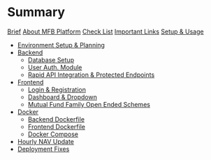 # Summary
[Brief](./Brief.md)
[About MFB Platform](./About_MFB_Platform.md)
[Check List](./Check_List.md)
[Important Links](./Important_Links.md)
[Setup & Usage](./Setup_&_Usage.md)
- [Environment Setup & Planning](./1_Env_Plan/1_Env_Plan.md)
- [Backend](./2_Backend/2_1_Feature_Map.md)
    - [Database Setup](./2_Backend/2_2_Database_Setup.md)
    - [User Auth. Module](./2_Backend/2_3_User_Auth_Module.md)
    - [Rapid API Integration & Protected Endpoints](./2_Backend/2_4_RAPI_PENDs.md)
- [Frontend]()
    - [Login & Registration](./3_Frontend/3_2_Login_Reg.md)
    - [Dashboard & Dropdown](./3_Frontend/3_3_Dashboard_Dropdown.md)
    - [Mutual Fund Family Open Ended Schemes](./3_Frontend/3_4_MFFOE_Schemes.md)
- [Docker]()
    - [Backend Dockerfile](./4_Docker/4_1_BE_Dockerfile.md)
    - [Frontend Dockerfile](./4_Docker/4_2_FE_Dockerfile.md)
    - [Docker Compose](./4_Docker/4_3_Docker_Compose.md)
- [Hourly NAV Update](./Cron.md)
- [Deployment Fixes](./Deploy.md)